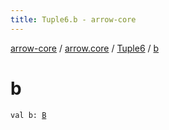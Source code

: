 ```yaml
---
title: Tuple6.b - arrow-core
---
```


[arrow-core](../../index.html) / [arrow.core](../index.html) / [Tuple6](index.html) / [b](./b.html)

# b

`val b: `[`B`](index.html#B)